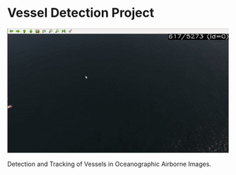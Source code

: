 # Vessel Detection Project

<img src="assets/vessel.gif"/>

Detection and Tracking of Vessels in Oceanographic Airborne Images.


